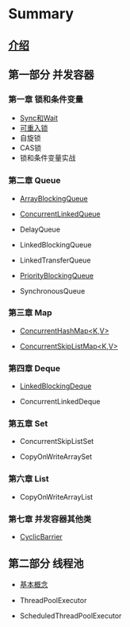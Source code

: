 # Summary
## [介绍](README.md)
## 第一部分 并发容器
### 第一章 锁和条件变量
* [Sync和Wait](./LockAndSync/synchronizedAndWait.md)
* [可重入锁](./LockAndSync/ReentrantLockAndCondition.md)
* 自旋锁
* CAS锁
* 锁和条件变量实战

### 第二章 Queue

* [ArrayBlockingQueue](./IQueue/ArrayBlockingQueue.md)

* [ConcurrentLinkedQueue]()

* DelayQueue

* LinkedBlockingQueue

* LinkedTransferQueue

* [PriorityBlockingQueue](./IQueue/PriorityBlockingQueue.md)

* SynchronousQueue

### 第三章 Map

* [ConcurrentHashMap<K,V>](./IMap/ConcurrentHashMap.md)

* [ConcurrentSkipListMap<K,V>](./IMap/ConcurrentSkipListMap.md) 

### 第四章 Deque

* [LinkedBlockingDeque](./IDeque/LinkedBlockingDeque.md)

* ConcurrentLinkedDeque

### 第五章 Set

* ConcurrentSkipListSet

* CopyOnWriteArraySet

### 第六章 List

* CopyOnWriteArrayList

### 第七章 并发容器其他类

* [CyclicBarrier](./OtherIC/CyclicBarrier.md)

## 第二部分 线程池

* [基本概念](./ThreadPool/ThreadPool-Intro.md)

* ThreadPoolExecutor

* ScheduledThreadPoolExecutor